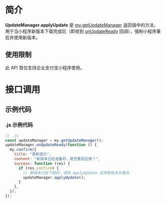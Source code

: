 # 简介

**UpdateManager.applyUpdate** 是 [my.getUpdateManager](https://opendocs.alipay.com/mini/api/zdblqg) 返回值中的方法，用于当小程序新版本下载完成后（即收到 [onUpdateReady](https://opendocs.alipay.com/mini/api/gfz316) 回调），强制小程序重启并使用新版本。

## 使用限制

此 API 暂仅支持企业支付宝小程序使用。

# 接口调用

## 示例代码

### .js 示例代码

```javascript
// .js
const updateManager = my.getUpdateManager();
updateManager.onUpdateReady(function () {
  my.confirm({
    title: "更新提示",
    content: "新版本已经准备好，是否重启应用？",
    success: function (res) {
      if (res.confirm) {
        // 新版本已经下载好，调用 applyUpdate 应用新版本并重启
        updateManager.applyUpdate();
      }
    },
  });
});
```
